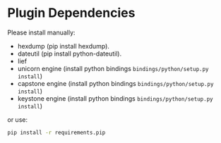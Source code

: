 # Plugin Dependencies 

Please install manually: 

- hexdump (pip install hexdump).  
- dateutil (pip install python-dateutil).
- lief
- unicorn engine (install python bindings `bindings/python/setup.py install`)
- capstone engine (install python bindings `bindings/python/setup.py install`)
- keystone engine (install python bindings `bindings/python/setup.py install`)


or use: 

```sh 
pip install -r requirements.pip
```
